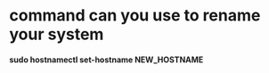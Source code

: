 <h1>command can you use to rename your system</h1>

<h4>sudo hostnamectl set-hostname NEW_HOSTNAME</h4>